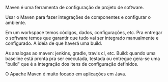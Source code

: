 Maven é uma ferramenta de configuração de projeto de software.

Usar o Maven para fazer integrações de componentes e configurar o ambiente.

Em um workspace temos códigos, dados, configurações, etc.
Pra entregar o software temos que garantir que tudo vai ser integrado manualmente e configurado. 
A ideia de que haverá uma build.

As analogas ao maven: jenkins, gradle, travis cl, etc.
Build: quando uma baseline está pronta pra ser executada, testada ou entregue gera-se uma "build" que é a integração dos
itens de configuração definidos.

O Apache Maven é muito focado em aplicações em Java.
